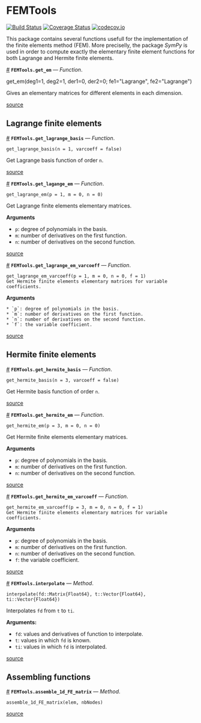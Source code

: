 # FEMTools

[![Build Status](https://travis-ci.org/ncindea/FEMTools.jl.svg?branch=master)](https://travis-ci.org/ncindea/FEMTools.jl)
[![Coverage Status](https://coveralls.io/repos/ncindea/FEMTools.jl/badge.svg?branch=master&service=github)](https://coveralls.io/github/ncindea/FEMTools.jl?branch=master)
[![codecov.io](http://codecov.io/github/ncindea/FEMTools.jl/coverage.svg?branch=master)](http://codecov.io/github/ncindea/FEMTools.jl?branch=master)

This package contains several functions usefull for the implementation of the finite elements method (FEM). More preciselly, the package $SymPy$ is used in order to compute exactly the elementary finite element functions for both Lagrange and Hermite finite elements.

<a id='FEMTools.get_em' href='#FEMTools.get_em'>#</a>
**`FEMTools.get_em`** &mdash; *Function*.



get_em(deg1=1, deg2=1, der1=0, der2=0; fe1="Lagrange", fe2="Lagrange")

Gives an elementary matrices for different elements in each dimension.


<a target='_blank' href='https://github.com/ncindea/FEMTools.jl/tree/56b347f0eb6660412d5d712bb2bfac47a8f2b2c3/src/FEMTools.jl#L17-L21' class='documenter-source'>source</a><br>


<a id='Lagrange-finite-elements-1'></a>

## Lagrange finite elements

<a id='FEMTools.get_lagrange_basis' href='#FEMTools.get_lagrange_basis'>#</a>
**`FEMTools.get_lagrange_basis`** &mdash; *Function*.



```
get_lagrange_basis(n = 1, varcoeff = false)
```

Get Lagrange basis function of order `n`.


<a target='_blank' href='https://github.com/ncindea/FEMTools.jl/tree/56b347f0eb6660412d5d712bb2bfac47a8f2b2c3/src/lagrange.jl#L1-L5' class='documenter-source'>source</a><br>

<a id='FEMTools.get_lagange_em' href='#FEMTools.get_lagange_em'>#</a>
**`FEMTools.get_lagange_em`** &mdash; *Function*.



```
get_lagrange_em(p = 1, m = 0, n = 0)
```

Get Lagrange finite elements elementary matrices.

**Arguments**

  * `p`: degree of polynomials in the basis.
  * `m`: number of derivatives on the first function.
  * `n`: number of derivatives on the second function.


<a target='_blank' href='https://github.com/ncindea/FEMTools.jl/tree/56b347f0eb6660412d5d712bb2bfac47a8f2b2c3/src/lagrange.jl#L48-L57' class='documenter-source'>source</a><br>

<a id='FEMTools.get_lagrange_em_varcoeff' href='#FEMTools.get_lagrange_em_varcoeff'>#</a>
**`FEMTools.get_lagrange_em_varcoeff`** &mdash; *Function*.



```
get_lagrange_em_varcoeff(p = 1, m = 0, n = 0, f = 1)
Get Hermite finite elements elementary matrices for variable coefficients.
```

**Arguments**

```
* `p`: degree of polynomials in the basis.
* `m`: number of derivatives on the first function.
* `n`: number of derivatives on the second function.
* `f`: the variable coefficient.
```


<a target='_blank' href='https://github.com/ncindea/FEMTools.jl/tree/56b347f0eb6660412d5d712bb2bfac47a8f2b2c3/src/lagrange.jl#L69-L78' class='documenter-source'>source</a><br>


<a id='Hermite-finite-elements-1'></a>

## Hermite finite elements

<a id='FEMTools.get_hermite_basis' href='#FEMTools.get_hermite_basis'>#</a>
**`FEMTools.get_hermite_basis`** &mdash; *Function*.



```
get_hermite_basis(n = 3, varcoeff = false)
```

Get Hermite basis function of order `n`.


<a target='_blank' href='https://github.com/ncindea/FEMTools.jl/tree/56b347f0eb6660412d5d712bb2bfac47a8f2b2c3/src/hermite.jl#L1-L5' class='documenter-source'>source</a><br>

<a id='FEMTools.get_hermite_em' href='#FEMTools.get_hermite_em'>#</a>
**`FEMTools.get_hermite_em`** &mdash; *Function*.



```
get_hermite_em(p = 3, m = 0, n = 0)
```

Get Hermite finite elements elementary matrices.

**Arguments**

  * `p`: degree of polynomials in the basis.
  * `m`: number of derivatives on the first function.
  * `n`: number of derivatives on the second function.


<a target='_blank' href='https://github.com/ncindea/FEMTools.jl/tree/56b347f0eb6660412d5d712bb2bfac47a8f2b2c3/src/hermite.jl#L60-L69' class='documenter-source'>source</a><br>

<a id='FEMTools.get_hermite_em_varcoeff' href='#FEMTools.get_hermite_em_varcoeff'>#</a>
**`FEMTools.get_hermite_em_varcoeff`** &mdash; *Function*.



```
get_hermite_em_varcoeff(p = 3, m = 0, n = 0, f = 1)
Get Hermite finite elements elementary matrices for variable coefficients.
```

**Arguments**

  * `p`: degree of polynomials in the basis.
  * `m`: number of derivatives on the first function.
  * `n`: number of derivatives on the second function.
  * `f`: the variable coefficient.


<a target='_blank' href='https://github.com/ncindea/FEMTools.jl/tree/56b347f0eb6660412d5d712bb2bfac47a8f2b2c3/src/hermite.jl#L81-L90' class='documenter-source'>source</a><br>

<a id='FEMTools.interpolate-Tuple{Any,Any,Any}' href='#FEMTools.interpolate-Tuple{Any,Any,Any}'>#</a>
**`FEMTools.interpolate`** &mdash; *Method*.



```
interpolate(fd::Matrix{Float64}, t::Vector{Float64}, ti::Vector{Float64})
```

Interpolates `fd` from `t` to `ti`.

**Arguments:**

  * `fd`: values and derivatives of function to interpolate.
  * `t`: values in which `fd` is known.
  * `ti`: values in which `fd` is interpolated.


<a target='_blank' href='https://github.com/ncindea/FEMTools.jl/tree/56b347f0eb6660412d5d712bb2bfac47a8f2b2c3/src/hermite.jl#L102-L111' class='documenter-source'>source</a><br>


<a id='Assembling-functions-1'></a>

## Assembling functions

<a id='FEMTools.assemble_1d_FE_matrix-Tuple{Any,Any}' href='#FEMTools.assemble_1d_FE_matrix-Tuple{Any,Any}'>#</a>
**`FEMTools.assemble_1d_FE_matrix`** &mdash; *Method*.



```
assemble_1d_FE_matrix(elem, nbNodes)
```


<a target='_blank' href='https://github.com/ncindea/FEMTools.jl/tree/56b347f0eb6660412d5d712bb2bfac47a8f2b2c3/src/assemble1d.jl#L2-L4' class='documenter-source'>source</a><br>
